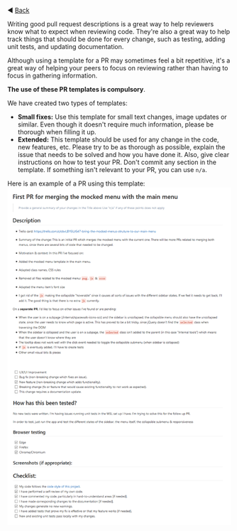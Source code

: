 ◀️ [Back](https://gitlab.com/SUSE-UIUX/eos/wikis/home#git)

Writing good pull request descriptions is a great way to help reviewers know what to expect when reviewing code. They're also a great way to help track things that should be done for every change, such as testing, adding unit tests, and updating documentation.

Although using a template for a PR may sometimes feel a bit repetitive, it's a great way of helping your peers to focus on reviewing rather than having to focus in gathering information.

**The use of these PR templates is compulsory**.

We have created two types of templates: 
*  **Small fixes:** Use this template for small text changes, image updates or similar. Even though it doesn't require much information, please be thorough when filling it up.
*  **Extended:** This template should be used for any change in the code, new features, etc. Please try to be as thorough as possible, explain the issue that needs to be solved and how you have done it. Also, give clear instructions on how to test your PR. Don't commit any section in the template. If something isn't relevant to your PR, you can use `n/a`. 

Here is an example of a PR using this template:
![PR_example2](uploads/b89b71b959fdc31a4d1dddee3ab7d6dd/PR_example2.png)